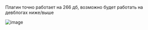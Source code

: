 Плагин точно работает на 266 дб, возможно будет работать на девблогах ниже/выше

![image](https://github.com/user-attachments/assets/fb3e345b-e6af-48c6-a146-116b045f87ae)
